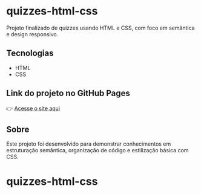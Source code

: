 ﻿# quizzes-html-css

Projeto finalizado de quizzes usando HTML e CSS, com foco em semântica e design responsivo.

## Tecnologias
- HTML
- CSS

## Link do projeto no GitHub Pages

👉 [Acesse o site aqui](https://usercaroline.github.io/quizzes-html-css/index.html)


## Sobre
Este projeto foi desenvolvido para demonstrar conhecimentos em estruturação semântica, organização de código e estilização básica com CSS.

# quizzes-html-css

